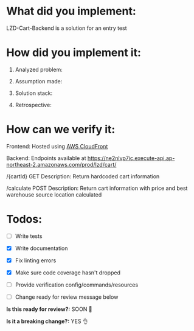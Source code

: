  

# What did you implement:

LZD-Cart-Backend is a solution for an entry test

# How did you implement it:

1. Analyzed problem:

2. Assumption made:

3. Solution stack:

4. Retrospective:
 
# How can we verify it:

Frontend: Hosted using [AWS CloudFront](https://d2fzxugzl6byi5.cloudfront.net/cart)

Backend: Endpoints available at https://ne2nlvp7ic.execute-api.ap-northeast-2.amazonaws.com/prod/lzd/cart/

/{cartId}
GET
Description: Return hardcoded cart information

/calculate
POST
Description: Return cart information with price and best warehouse source location calculated

# Todos:

 - [ ] Write tests
 - [X] Write documentation
 - [X] Fix linting errors
 - [x] Make sure code coverage hasn't dropped
 - [ ] Provide verification config/commands/resources
 - [ ] Change ready for review message below
 

**Is this ready for review?:** SOON :clap:

**Is it a breaking change?:** YES :ok_hand:
